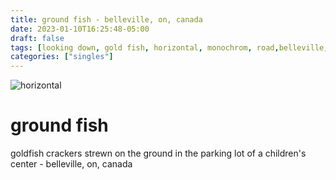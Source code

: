 ```yaml
---
title: ground fish - belleville, on, canada
date: 2023-01-10T16:25:48-05:00
draft: false
tags: [looking down, gold fish, horizontal, monochrom, road,belleville,on, canada]
categories: ["singles"]
---
```

![horizontal](/p/sbr-20230110-1000922.jpg)
<!--more-->
# ground fish
goldfish crackers strewn on the ground in the parking lot of a children's center - belleville, on, canada
